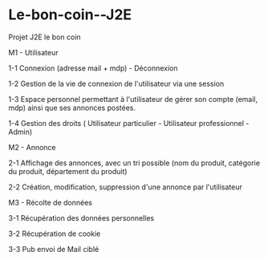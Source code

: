 Le-bon-coin--J2E
================

Projet J2E le bon coin


M1 - Utilisateur

1-1 Connexion (adresse mail + mdp) - Déconnexion

1-2 Gestion de la vie de connexion de l'utilisateur via une session

1-3 Espace personnel permettant à l'utilisateur de gérer son compte (email, mdp) ainsi que ses annonces postées.

1-4 Gestion des droits ( Utilisateur particulier - Utilisateur professionnel - Admin)


M2 - Annonce

2-1 Affichage des annonces, avec un tri possible (nom du produit, catégorie du produit, département du produit)

2-2 Création, modification, suppression d'une annonce par l'utilisateur


M3 - Récolte de données

3-1 Récupération des données personnelles 

3-2 Récupération de cookie

3-3 Pub envoi de Mail ciblé
